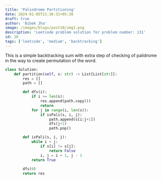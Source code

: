 ```yaml
---
title: 'Palindrome Partitioning'
date: 2024-01-05T21:36:31+05:30
draft: true
author: 'Bibek Jha'
image: /images/blogs/post10/img1.png
description: 'Leetcode problem solution for problem number: 131'
id: 10
tags: ['leetcode', 'medium', 'backtracking']
---
```


This is a simple backtracking sum with extra step of checking of palidrome in the way to create permutation of the word.

```python
class Solution:
    def partition(self, s: str) -> List[List[str]]:
        res = []
        path = []

        def dfs(i):
            if i >= len(s):
                res.append(path.copy())
                return
            for j in range(i, len(s)):
                if isPali(s, i, j):
                    path.append(s[i:j+1])
                    dfs(j+1)
                    path.pop()

        def isPali(s, i, j):
            while i < j:
                if s[i] != s[j]:
                    return False
                i, j = i + 1, j - 1
            return True
        
        dfs(0)
        return res

```
